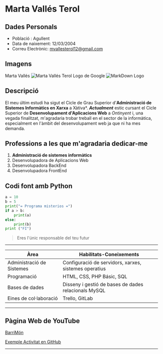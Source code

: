 <!-- 1.- Títol principal: El fitxer ha de començar amb un títol que siga el teu nom complet. -->
# Marta Vallés Terol

<!-- 2.- Informació bàsica: Inclou una llista desordenada amb les dades següents, i altres dades que cregues interessants incloure:
    Població: Escriu la ciutat o població on vius.
    Data de naixement: Indica la teua data de naixement. -->
## Dades Personals
* Població : Agullent
* Data de naixement: 12/03/2004
* Correu Electrònic: [mvallesterol12@gmail.com](mailto:mvallesterol12@gmail.com)

<!-- 3.- Insereix una imatge (pot ser teua o qualsevol altra imatge que tries d'internet). -->
## Imagens
Marta Vallés
![Marta Vallés Terol](marta.jpg)
Logo de Google
![MarkDown Logo](https://upload.wikimedia.org/wikipedia/commons/thumb/2/2f/Google_2015_logo.svg/1200px-Google_2015_logo.svg.png)

<!-- 4.- Inclou una descripció personal on combines negreta i cursiva per a ressaltar alguns detalls que cregues que són importants (en esta part, inclou quins estudis has cursat préviament i qué t'agradaria fer quan acabes en el cicle). -->
## Descripció
El meu últim estudi ha sigut el Cicle de Grau Superior d'**Administració de Sistemes Informàtics en Xarxa** a Xàtiva*. ***Actualment*** estic cursant el Cicle Superior de __Desenvolupament d'Aplicacions Web__ a _Ontinyent_ i, una vegada finalitzat, m'agradaria trobar treball en el sector de la informàtica, especialment en l'àmbit del desenvolupament web ja que ni ha mes demanda.

<!-- 5. Fes una llista ordenada amb les profesions que t'agradaria dedicar-te, sent 1 la més prioritària -->
## Professions a les que m'agradaria dedicar-me
1. **Administració de sistemes informàtics**
2. Desenvolupadora de Aplicacions Web
3. Desenvolupadora BackEnd
4. Desenvolupadora FrontEnd

<!-- 6.- Afig un bloc de codi amb qualsevol llenguatge que t'agrade o en el qual estigues treballant actualment -->
## Codi font amb Python
```python
a = 10
b = 5
print("= Programa misterios =")
if a > b:
    print(a)
else:
    print(b)
print ("FI")
```
<!-- 7.- Insereix una cita d'alguna frase que t'inspire o que consideres important. -->

> Eres l'únic responsable del teu futur
---
<!-- 8.- Crea una taula amb les teues habilitats o coneixements en diferents àrees. -->

|Àrea                       |Habilitats-Coneixements                               |
|---------------------------|------------------------------------------------------|
|Administració de Sistemes |Configuració de servidors, xarxes, sistemes operatius  |
|Programació               | HTML, CSS, PHP Básic, SQL                             |
|Bases de dades            | Disseny i gestió de bases de dades relacionals MySQL  |
|Eines de col·laboració    | Trello, GitLab                                        |
---
<!-- 9.- Afig un enllaç a una pàgina web que t'agrade, algun perfil en xarxes socials, repositori de git...
 -->
## Pàgina Web de YouTube
[BarriMón](https://www.youtube.com/@Barrimon2)

[Exemple Activitat en GitHub](https://github.com/VallesMarta/ProyecteIntermodular_DAW)
 <!-- 10.- Separa les distintes seccions amb separadors -->
 ---
